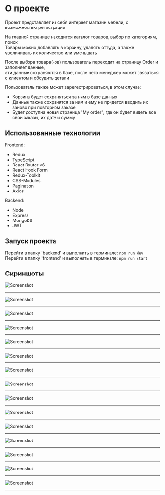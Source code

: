 # О проекте

Проект представляет из себя интернет магазин мебели, с возможностью регистрации

На главной странице находится каталог товаров, выбор по категориям, поиск  
Товары можно добавлять в корзину, удалять оттуда, а также увеличивать их количество или уменьшать

После выбора товара(-ов) пользователь переходит на страницу Order и заполняет данные,  
эти данные сохраняются в базе, после чего менеджер может связаться с клиентом и обсудить детали

Пользователь также может зарегестрироваться, в этом случае:

- Корзина будет сохраняться за ним в базе данных
- Данные также сохранятся за ним и ему не придется вводить их заново при повторном заказе
- Будет доступна новая страница "My order", где он будет видеть все свои заказы, их дату и сумму

## Использованные технологии

Frontend:

- Redux
- TypeScript
- React Router v6
- React Hook Form
- Redux-Toolkit
- CSS-Modules
- Pagination
- Axios

Backend:

- Node
- Express
- MongoDB
- JWT

## Запуск проекта

Перейти в папку 'backend' и выполнить в терминале: `npm run dev`  
Перейти в папку 'frontend' и выполнить в терминале: `npm run start`

## Скриншоты

![Screenshot](https://github.com/Adamadziev4/furniture-ecommerce/blob/main/frontend/public/img/screenshots/1.png)

---

![Screenshot](https://github.com/Adamadziev4/furniture-ecommerce/blob/main/frontend/public/img/screenshots/2.png)

---

![Screenshot](https://github.com/Adamadziev4/furniture-ecommerce/blob/main/frontend/public/img/screenshots/3.png)

---

![Screenshot](https://github.com/Adamadziev4/furniture-ecommerce/blob/main/frontend/public/img/screenshots/4.png)

---

![Screenshot](https://github.com/Adamadziev4/furniture-ecommerce/blob/main/frontend/public/img/screenshots/5.png)

---

![Screenshot](https://github.com/Adamadziev4/furniture-ecommerce/blob/main/frontend/public/img/screenshots/6.png)

---

![Screenshot](https://github.com/Adamadziev4/furniture-ecommerce/blob/main/frontend/public/img/screenshots/7.png)

---

![Screenshot](https://github.com/Adamadziev4/furniture-ecommerce/blob/main/frontend/public/img/screenshots/8.png)

---

![Screenshot](https://github.com/Adamadziev4/furniture-ecommerce/blob/main/frontend/public/img/screenshots/9.png)

---

![Screenshot](https://github.com/Adamadziev4/furniture-ecommerce/blob/main/frontend/public/img/screenshots/10.png)

---

![Screenshot](https://github.com/Adamadziev4/furniture-ecommerce/blob/main/frontend/public/img/screenshots/11.png)

---

![Screenshot](https://github.com/Adamadziev4/furniture-ecommerce/blob/main/frontend/public/img/screenshots/12.png)

---

![Screenshot](https://github.com/Adamadziev4/furniture-ecommerce/blob/main/frontend/public/img/screenshots/13.png)

---

![Screenshot](https://github.com/Adamadziev4/furniture-ecommerce/blob/main/frontend/public/img/screenshots/14.png)

---

![Screenshot](https://github.com/Adamadziev4/furniture-ecommerce/blob/main/frontend/public/img/screenshots/15.png)

---
